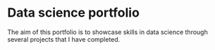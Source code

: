 # Data science portfolio
The aim of this portfolio is to showcase skills in data science through several projects that I have completed.

